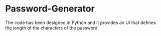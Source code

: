 # Password-Generator
The code has been designed in Python and it provides an UI that defines the length of the characters of the password
